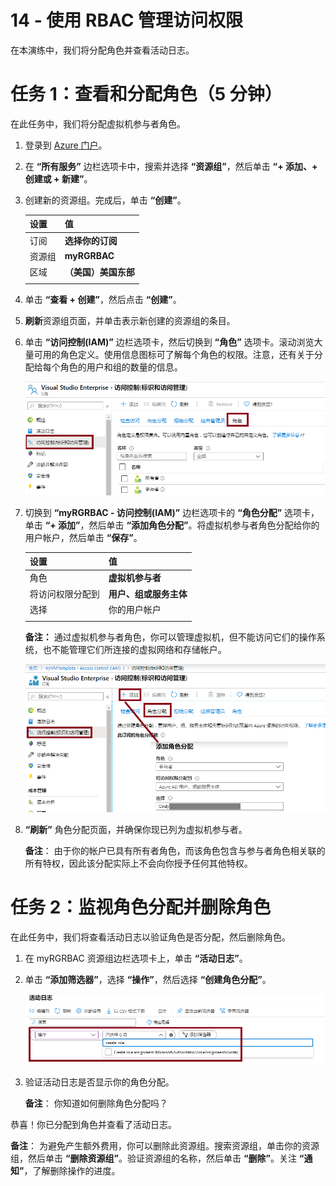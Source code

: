 ﻿---
wts:
    title: '14 - 使用 RBAC 管理访问权限（5 分钟）'
    module: '模块 05：介绍标识、治理、隐私和合规性功能'
---
# 14 - 使用 RBAC 管理访问权限

在本演练中，我们将分配角色并查看活动日志。 

# 任务 1：查看和分配角色（5 分钟）

在此任务中，我们将分配虚拟机参与者角色。 

1. 登录到 [Azure 门户](https://portal.azure.com)。

2. 在 **“所有服务”** 边栏选项卡中，搜索并选择 **“资源组”**，然后单击 **“+ 添加、+ 创建或 + 新建”**。

3. 创建新的资源组。完成后，单击 **“创建”**。 

    | 设置 | 值 |
    | -- | -- |
    | 订阅 | **选择你的订阅** |
    | 资源组 | **myRGRBAC** |
    | 区域 | **（美国）美国东部** |
    | | |

4. 单击 **“查看 + 创建”**，然后点击 **“创建”**。

5. **刷新**资源组页面，并单击表示新创建的资源组的条目。

6. 单击 **“访问控制(IAM)”** 边栏选项卡，然后切换到 **“角色”** 选项卡。滚动浏览大量可用的角色定义。使用信息图标可了解每个角色的权限。注意，还有关于分配给每个角色的用户和组的数量的信息。

    ![“IAM 角色”边栏选项卡的屏幕截图。其中显示了所有者、参与者和读取者角色。](../images/1501.png)

7. 切换到 **“myRGRBAC - 访问控制(IAM)”** 边栏选项卡的 **“角色分配”** 选项卡，单击 **“+ 添加”**，然后单击 **“添加角色分配”**。将虚拟机参与者角色分配给你的用户帐户，然后单击 **“保存”**。 

    | 设置 | 值 |
    | -- | -- |
    | 角色 | **虚拟机参与者** |
    | 将访问权限分配到 | **用户、组或服务主体** |
    | 选择 | 你的用户帐户 |
    | | |

    **备注：** 通过虚拟机参与者角色，你可以管理虚拟机，但不能访问它们的操作系统，也不能管理它们所连接的虚拟网络和存储帐户。

    ![此屏幕截图显示了“添加角色分配”页面，其中填写了必要信息。](../images/1502.png)

8. **“刷新”** 角色分配页面，并确保你现已列为虚拟机参与者。 

    **备注**： 由于你的帐户已具有所有者角色，而该角色包含与参与者角色相关联的所有特权，因此该分配实际上不会向你授予任何其他特权。

# 任务 2：监视角色分配并删除角色

在此任务中，我们将查看活动日志以验证角色是否分配，然后删除角色。 

1. 在 myRGRBAC 资源组边栏选项卡上，单击 **“活动日志”**。

2. 单击 **“添加筛选器”**，选择 **“操作”**，然后选择 **“创建角色分配”**。

    ![此屏幕截图显示了“活动日志”页面，其中已配置筛选器。](../images/1503.png)

3. 验证活动日志是否显示你的角色分配。 

    **备注**： 你知道如何删除角色分配吗？

恭喜！你已分配到角色并查看了活动日志。 

**备注**： 为避免产生额外费用，你可以删除此资源组。搜索资源组，单击你的资源组，然后单击 **“删除资源组”**。验证资源组的名称，然后单击 **“删除”**。关注 **“通知”**，了解删除操作的进度。


